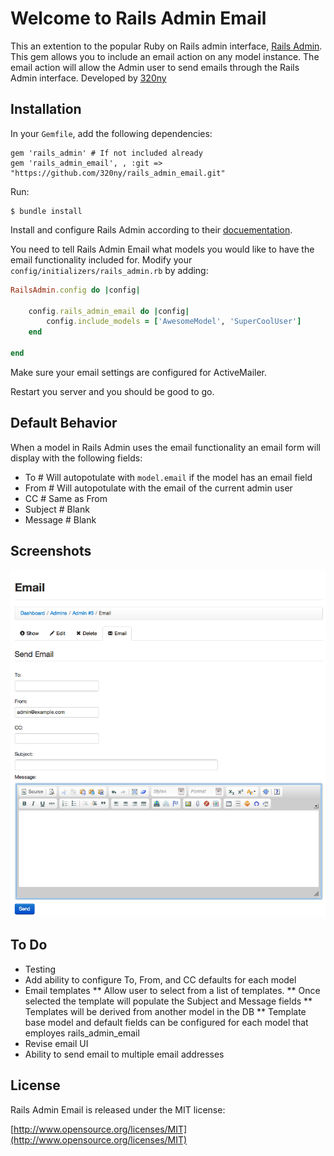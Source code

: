 # Welcome to Rails Admin Email

This an extention to the popular Ruby on Rails admin interface, [Rails Admin][rails_admin].
This gem allows you to include an email action on any model instance.
The email action will allow the Admin user to send emails through the Rails Admin interface.
Developed by [320ny](http://320ny.com)

## Installation
In your `Gemfile`, add the following dependencies:
	
	gem 'rails_admin' # If not included already
	gem 'rails_admin_email', , :git => "https://github.com/320ny/rails_admin_email.git"

Run:

	$ bundle install

Install and configure Rails Admin according to their [docuementation][rails_admin].

[rails_admin]: https://github.com/sferik/rails_admin

You need to tell Rails Admin Email what models you would like to have the email functionality included for.
Modify your `config/initializers/rails_admin.rb` by adding:

```ruby
RailsAdmin.config do |config|

	config.rails_admin_email do |config|
    	config.include_models = ['AwesomeModel', 'SuperCoolUser']
  	end
  	
end
```

Make sure your email settings are configured for ActiveMailer.

Restart you server and you should be good to go.

## Default Behavior

When a model in Rails Admin uses the email functionality an email form will display with the following fields:

* To # Will autopotulate with `model.email` if the model has an email field
* From # Will autopotulate with the email of the current admin user
* CC # Same as From
* Subject # Blank
* Message # Blank

## Screenshots
![Email Action View](https://github.com/320ny/rails_admin_email/raw/master/screenshots/email_action.png "email action view")

## To Do

* Testing
* Add ability to configure To, From, and CC defaults for each model
* Email templates
** Allow user to select from a list of templates. 
** Once selected the template will populate the Subject and Message fields
** Templates will be derived from another model in the DB
** Template base model and default fields can be configured for each model that employes rails_admin_email
* Revise email UI
* Ability to send email to multiple email addresses


## License

Rails Admin Email is released under the MIT license:

[http://www.opensource.org/licenses/MIT](http://www.opensource.org/licenses/MIT)
